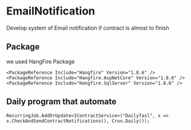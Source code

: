 # EmailNotification
Develop system of Email notification if contract is almost to finish

## Package
we used HangFire Package  
```
<PackageReference Include="Hangfire" Version="1.8.6" />
<PackageReference Include="Hangfire.AspNetCore" Version="1.8.6" />
<PackageReference Include="Hangfire.SqlServer" Version="1.8.6" />
```  
## Daily program that automate
```
RecurringJob.AddOrUpdate<IContractService>("DailyTasl", x => x.CheckAndSendContractNotifications(), Cron.Daily());  
```



